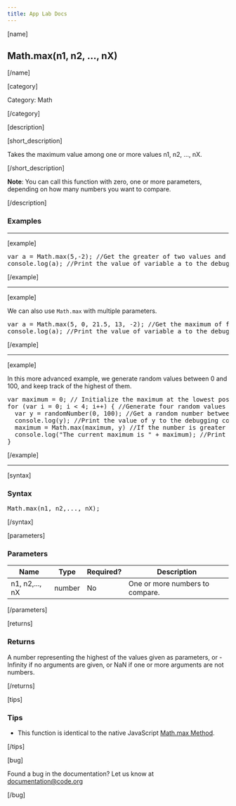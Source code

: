 ```yaml
---
title: App Lab Docs
---
```


[name]

## Math.max(n1, n2, ..., nX)

[/name]


[category]

Category: Math

[/category]

[description]

[short_description]

Takes the maximum value among one or more values n1, n2, ..., nX.

[/short_description]

**Note**: You can call this function with zero, one or more parameters, depending on how many numbers you want to compare.

[/description]

### Examples
____________________________________________________

[example]

<pre>
var a = Math.max(5,-2); //Get the greater of two values and store it in variable a
console.log(a); //Print the value of variable a to the debugging console, in this case "5"
</pre>

[/example]

____________________________________________________

[example]

We can also use `Math.max` with multiple parameters.
<pre>
var a = Math.max(5, 0, 21.5, 13, -2); //Get the maximum of five values and store it in variable a
console.log(a); //Print the value of variable a to the debugging console, in this case "21.5"
</pre>

[/example]

____________________________________________________

[example]

In this more advanced example, we generate random values between 0 and 100, and keep track of the highest of them.
<pre>
var maximum = 0; // Initialize the maximum at the lowest possible value
for (var i = 0; i < 4; i++) { //Generate four random values
  var y = randomNumber(0, 100); //Get a random number between 0 and 100 and store it in variable y
  console.log(y); //Print the value of y to the debugging console
  maximum = Math.max(maximum, y) //If the number is greater than our current maximum, it's the new maximum
  console.log("The current maximum is " + maximum); //Print the value of maximum to the debugging console
}
</pre>


[/example]

____________________________________________________

[syntax]

### Syntax
<pre>
Math.max(n1, n2,..., nX);
</pre>

[/syntax]

[parameters]

### Parameters

| Name  | Type | Required? | Description |
|-----------------|------|-----------|-------------|
| n1, n2,..., nX | number | No | One or more numbers to compare.  |

[/parameters]

[returns]

### Returns
A number representing the highest of the values given as parameters, or -Infinity if no arguments are given, or NaN if one or more arguments are not numbers.

[/returns]

[tips]

### Tips
- This function is identical to the native JavaScript [Math.max Method](https://developer.mozilla.org/en-US/docs/Web/JavaScript/Reference/Global_Objects/Math/max).

[/tips]

[bug]

Found a bug in the documentation? Let us know at documentation@code.org

[/bug]
